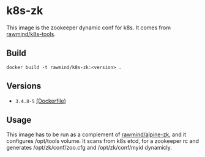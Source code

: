 k8s-zk
==============

This image is the zookeeper dynamic conf for k8s. It comes from [rawmind/k8s-tools][k8s-tools].

## Build

```
docker build -t rawmind/k8s-zk:<version> .
```

## Versions

- `3.4.8-5` [(Dockerfile)](https://github.com/rawmind0/k8s-zk/blob/3.4.8-5/README.md)

## Usage

This image has to be run as a complement of [rawmind/alpine-zk][alpine-zk], and it configures /opt/tools volume. It scans from k8s etcd, for a zookeeper rc and generates /opt/zk/conf/zoo.cfg and /opt/zk/conf/myid dynamicly.


[alpine-zk]: https://github.com/rawmind0/alpine-zk
[k8s-tools]: https://github.com/rawmind0/rancher-tools

